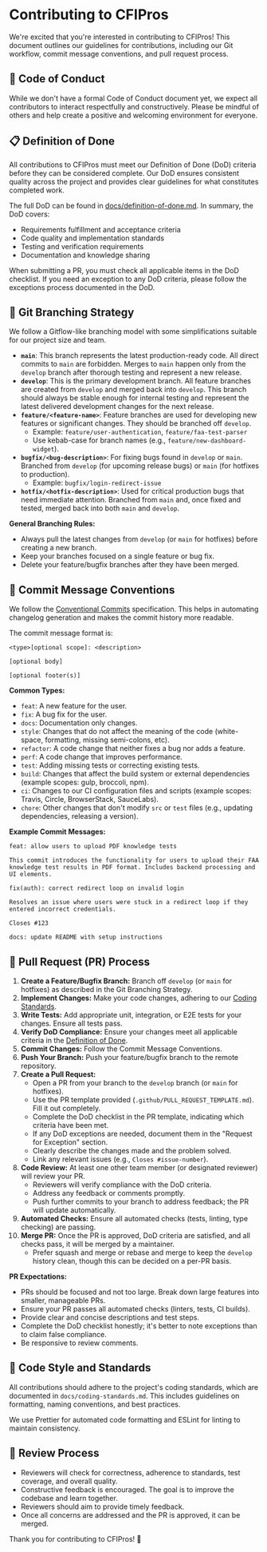# Contributing to CFIPros

We're excited that you're interested in contributing to CFIPros! This document outlines our guidelines for contributions, including our Git workflow, commit message conventions, and pull request process.

## 🤝 Code of Conduct

While we don't have a formal Code of Conduct document yet, we expect all contributors to interact respectfully and constructively. Please be mindful of others and help create a positive and welcoming environment for everyone.

## 📋 Definition of Done

All contributions to CFIPros must meet our Definition of Done (DoD) criteria before they can be considered complete. Our DoD ensures consistent quality across the project and provides clear guidelines for what constitutes completed work.

The full DoD can be found in [docs/definition-of-done.md](docs/definition-of-done.md). In summary, the DoD covers:

- Requirements fulfillment and acceptance criteria
- Code quality and implementation standards
- Testing and verification requirements
- Documentation and knowledge sharing

When submitting a PR, you must check all applicable items in the DoD checklist. If you need an exception to any DoD criteria, please follow the exceptions process documented in the DoD.

## 🌳 Git Branching Strategy

We follow a Gitflow-like branching model with some simplifications suitable for our project size and team.

-   **`main`**: This branch represents the latest production-ready code. All direct commits to `main` are forbidden. Merges to `main` happen only from the `develop` branch after thorough testing and represent a new release.
-   **`develop`**: This is the primary development branch. All feature branches are created from `develop` and merged back into `develop`. This branch should always be stable enough for internal testing and represent the latest delivered development changes for the next release.
-   **`feature/<feature-name>`**: Feature branches are used for developing new features or significant changes. They should be branched off `develop`.
    -   Example: `feature/user-authentication`, `feature/faa-test-parser`
    -   Use kebab-case for branch names (e.g., `feature/new-dashboard-widget`).
-   **`bugfix/<bug-description>`**: For fixing bugs found in `develop` or `main`. Branched from `develop` (for upcoming release bugs) or `main` (for hotfixes to production).
    -   Example: `bugfix/login-redirect-issue`
-   **`hotfix/<hotfix-description>`**: Used for critical production bugs that need immediate attention. Branched from `main` and, once fixed and tested, merged back into both `main` and `develop`.

**General Branching Rules:**

-   Always pull the latest changes from `develop` (or `main` for hotfixes) before creating a new branch.
-   Keep your branches focused on a single feature or bug fix.
-   Delete your feature/bugfix branches after they have been merged.

## 💬 Commit Message Conventions

We follow the [Conventional Commits](https://www.conventionalcommits.org/en/v1.0.0/) specification. This helps in automating changelog generation and makes the commit history more readable.

The commit message format is:

```
<type>[optional scope]: <description>

[optional body]

[optional footer(s)]
```

**Common Types:**

-   `feat`: A new feature for the user.
-   `fix`: A bug fix for the user.
-   `docs`: Documentation only changes.
-   `style`: Changes that do not affect the meaning of the code (white-space, formatting, missing semi-colons, etc).
-   `refactor`: A code change that neither fixes a bug nor adds a feature.
-   `perf`: A code change that improves performance.
-   `test`: Adding missing tests or correcting existing tests.
-   `build`: Changes that affect the build system or external dependencies (example scopes: gulp, broccoli, npm).
-   `ci`: Changes to our CI configuration files and scripts (example scopes: Travis, Circle, BrowserStack, SauceLabs).
-   `chore`: Other changes that don't modify `src` or `test` files (e.g., updating dependencies, releasing a version).

**Example Commit Messages:**

```
feat: allow users to upload PDF knowledge tests

This commit introduces the functionality for users to upload their FAA knowledge test results in PDF format. Includes backend processing and UI elements.
```

```
fix(auth): correct redirect loop on invalid login

Resolves an issue where users were stuck in a redirect loop if they entered incorrect credentials.

Closes #123
```

```
docs: update README with setup instructions
```

## 🚀 Pull Request (PR) Process

1.  **Create a Feature/Bugfix Branch:** Branch off `develop` (or `main` for hotfixes) as described in the Git Branching Strategy.
2.  **Implement Changes:** Make your code changes, adhering to our [Coding Standards](docs/coding-standards.md).
3.  **Write Tests:** Add appropriate unit, integration, or E2E tests for your changes. Ensure all tests pass.
4.  **Verify DoD Compliance:** Ensure your changes meet all applicable criteria in the [Definition of Done](docs/definition-of-done.md).
5.  **Commit Changes:** Follow the Commit Message Conventions.
6.  **Push Your Branch:** Push your feature/bugfix branch to the remote repository.
7.  **Create a Pull Request:**
    -   Open a PR from your branch to the `develop` branch (or `main` for hotfixes).
    -   Use the PR template provided (`.github/PULL_REQUEST_TEMPLATE.md`). Fill it out completely.
    -   Complete the DoD checklist in the PR template, indicating which criteria have been met.
    -   If any DoD exceptions are needed, document them in the "Request for Exception" section.
    -   Clearly describe the changes made and the problem solved.
    -   Link any relevant issues (e.g., `Closes #issue-number`).
8.  **Code Review:** At least one other team member (or designated reviewer) will review your PR.
    -   Reviewers will verify compliance with the DoD criteria.
    -   Address any feedback or comments promptly.
    -   Push further commits to your branch to address feedback; the PR will update automatically.
9.  **Automated Checks:** Ensure all automated checks (tests, linting, type checking) are passing.
10. **Merge PR:** Once the PR is approved, DoD criteria are satisfied, and all checks pass, it will be merged by a maintainer.
    -   Prefer squash and merge or rebase and merge to keep the `develop` history clean, though this can be decided on a per-PR basis.

**PR Expectations:**

-   PRs should be focused and not too large. Break down large features into smaller, manageable PRs.
-   Ensure your PR passes all automated checks (linters, tests, CI builds).
-   Provide clear and concise descriptions and test steps.
-   Complete the DoD checklist honestly; it's better to note exceptions than to claim false compliance.
-   Be responsive to review comments.

## 💅 Code Style and Standards

All contributions should adhere to the project's coding standards, which are documented in `docs/coding-standards.md`. This includes guidelines on formatting, naming conventions, and best practices.

We use Prettier for automated code formatting and ESLint for linting to maintain consistency.

## 👀 Review Process

-   Reviewers will check for correctness, adherence to standards, test coverage, and overall quality.
-   Constructive feedback is encouraged. The goal is to improve the codebase and learn together.
-   Reviewers should aim to provide timely feedback.
-   Once all concerns are addressed and the PR is approved, it can be merged.

Thank you for contributing to CFIPros! 🎉 